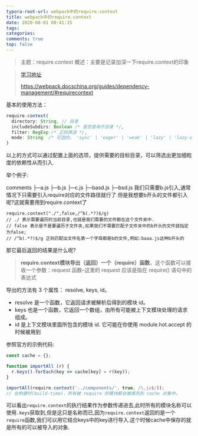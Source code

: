 ```yaml
---
typora-root-url: webpack中的require.context
title: webpack中的require.context
date: 2020-08-01 00:41:15
tags:
categories: 
comments: true
top: false
---
```


> 主题：require.context
> 概述：主要是记录加深一下require.context的印象

<!--正文-->
<!--more-->

> [学习地址](https://webpack.docschina.org/api/module-methods/#requirecontext)
>
> https://webpack.docschina.org/guides/dependency-management/#requirecontext

基本的使用方法：

```js
require.context(
  directory: String, // 目录
  includeSubdirs: Boolean /* 是否查询子目录 */,
  filter: RegExp /* 正则筛选 */,
  mode: String  /* 可选的， 'sync' | 'eager' | 'weak' | 'lazy' | 'lazy-once'，默认值是 'sync' */
)
```

以上的方式可以通过配置上面的选项，提供需要的目标目录，可以筛选出更加细粒度的依赖性从而引入.

举个例子:

comments
   ├─a.js
   ├─b.js
   ├─c.js
   ├─basd.js
   ├─bsd.js
我们只需要b.js引入,通常情况下只需要引入require对应的文件路径就行了.但是我想要b开头的文件都引入呢?这就需要用到require.context了

```
require.context("./",false,/^b(.*?)$/g)
// ./ 表示需要遍历的当前目录,也就是我们需要的文件都在这个文件夹中.
// false 表示是不是要遍历子文件夹,如果我们不需要匹配子文件夹中的b开头的文件就指定为false;
// /^b(.*?)$/g 正则匹配出文件名第一个字母都是b的文件,例如:baaa.js这种b开头的
```

那它最后返回的结果是什么呢?

> **require.context模块导出（返回）一个（require）函数**，这个函数可以接收一个参数：request 函数–这里的 request 应该是指在 require() 语句中的表达式

导出的方法有 3 个属性： resolve, keys, id。

- resolve 是一个函数，它返回请求被解析后得到的模块 id。
- keys 也是一个函数，它返回一个数组，由所有可能被上下文模块处理的请求组成。
- id 是上下文模块里面所包含的模块 id. 它可能在你使用 module.hot.accept 的时候被用到

参照官方的示例代码:

```javascript
const cache = {};

function importAll (r) {
  r.keys().forEach(key => cache[key] = r(key));
}

importAll(require.context('../components/', true, /\.js$/));
// 在构建时(build-time)，所有被 require 的模块都会被填充到 cache 对象中。
```

可以看出`require.context`的执行结果作为参数传递进去,此时所有的模块名称可以使用`.keys`获取到,但是这只是名称而已,因为`require.context`返回的是一个`require`函数,我们可以用它结合keys中的key进行导入.这个时候cache中保存的就是所有的可以被导入的对象.